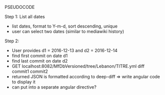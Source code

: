 PSEUDOCODE

Step 1: List all dates
* list dates, format to Y-m-d, sort descending, unique
* user can select two dates (similar to mediawiki history)

Step 2:
* User provides d1 = 2016-12-13 and d2 = 2016-12-14
* find first commit on date d1
* find last commit on date d2
* GET localhost:8082/MfDbVersioned/tree/Lebanon/TITRE.yml diff commit1 commit2
* returned JSON is formatted according to deep-diff => write angular code to display it
 * can put into a separate angular directive?
